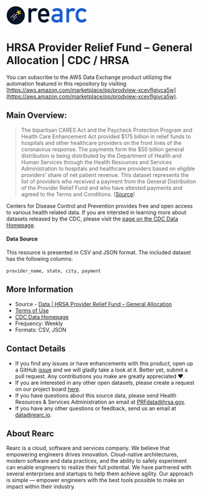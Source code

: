 <a href="https://www.rearc.io/data/">
    <img src="./rearc_logo_rgb.png" alt="Rearc Logo" title="Rearc Logo" height="52" />
</a>

# HRSA Provider Relief Fund – General Allocation | CDC / HRSA

You can subscribe to the AWS Data Exchange product utilizing the automation featured in this repository by visiting [https://aws.amazon.com/marketplace/pp/prodview-xcevflgivca5w](https://aws.amazon.com/marketplace/pp/prodview-xcevflgivca5w). 

## Main Overview:
> The bipartisan CARES Act and the Paycheck Protection Program and Health Care Enhancement Act provided $175 billion in relief funds to hospitals and other healthcare providers on the front lines of the coronavirus response. The payments form the $50 billion general distribution is being distributed by the Department of Health and Human Services through the Health Resources and Services Administration to hospitals and healthcare providers based on eligible providers’ share of net patient revenue. This dataset represents the list of providers who received a payment from the General Distribution of the Provider Relief Fund and who have attested payments and agreed to the Terms and Conditions. ([Source](https://data.cdc.gov/Administrative/HRSA-Provider-Relief-Fund-General-Allocation/kh8y-3es6))

Centers for Disease Control and Prevention provides free and open access to various health related data. If you are intersted in learning more about datasets released by the CDC, please visit the [page on the CDC Data Homepage](https://data.cdc.gov).

#### Data Source
This resource is presented in CSV and JSON format. The included dataset has the following columns:

`provider_name, state, city, payment`

## More Information
- Source - [Data | HRSA Provider Relief Fund – General Allocation](https://data.cdc.gov/Administrative/HRSA-Provider-Relief-Fund-General-Allocation/kh8y-3es6) 
- [Terms of Use](https://www.usa.gov/government-works)
- [CDC Data Homepage](https://data.cdc.gov/)
- Frequency: Weekly
- Formats: CSV, JSON

## Contact Details
- If you find any issues or have enhancements with this product, open up a GitHub [issue](https://github.com/rearc-data/excess-deaths-covid-19/issues) and we will gladly take a look at it. Better yet, submit a pull request. Any contributions you make are greatly appreciated :heart:.
- If you are interested in any other open datasets, please create a request on our project board [here](https://github.com/rearc-data/covid-datasets-aws-data-exchange/projects/1).
- If you have questions about this source data, please send Health Resources & Services Administration an email at PRFdata@hrsa.gov.
- If you have any other questions or feedback, send us an email at data@rearc.io.

## About Rearc
Rearc is a cloud, software and services company. We believe that empowering engineers drives innovation. Cloud-native architectures, modern software and data practices, and the ability to safely experiment can enable engineers to realize their full potential. We have partnered with several enterprises and startups to help them achieve agility. Our approach is simple — empower engineers with the best tools possible to make an impact within their industry.